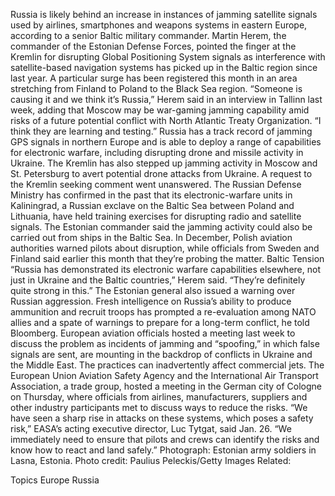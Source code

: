 Russia is likely behind an increase in instances of jamming satellite signals used by airlines, smartphones and weapons systems in eastern Europe, according to a senior Baltic military commander.
Martin Herem, the commander of the Estonian Defense Forces, pointed the finger at the Kremlin for disrupting Global Positioning System signals as interference with satellite-based navigation systems has picked up in the Baltic region since last year. A particular surge has been registered this month in an area stretching from Finland to Poland to the Black Sea region.
“Someone is causing it and we think it’s Russia,” Herem said in an interview in Tallinn last week, adding that Moscow may be war-gaming jamming capability amid risks of a future potential conflict with North Atlantic Treaty Organization. “I think they are learning and testing.”
Russia has a track record of jamming GPS signals in northern Europe and is able to deploy a range of capabilities for electronic warfare, including disrupting drone and missile activity in Ukraine. The Kremlin has also stepped up jamming activity in Moscow and St. Petersburg to avert potential drone attacks from Ukraine. A request to the Kremlin seeking comment went unanswered.
The Russian Defense Ministry has confirmed in the past that its electronic-warfare units in Kaliningrad, a Russian exclave on the Baltic Sea between Poland and Lithuania, have held training exercises for disrupting radio and satellite signals.
The Estonian commander said the jamming activity could also be carried out from ships in the Baltic Sea. In December, Polish aviation authorities warned pilots about disruption, while officials from Sweden and Finland said earlier this month that they’re probing the matter.
Baltic Tension
“Russia has demonstrated its electronic warfare capabilities elsewhere, not just in Ukraine and the Baltic countries,” Herem said. “They’re definitely quite strong in this.”
The Estonian general also issued a warning over Russian aggression. Fresh intelligence on Russia’s ability to produce ammunition and recruit troops has prompted a re-evaluation among NATO allies and a spate of warnings to prepare for a long-term conflict, he told Bloomberg.
European aviation officials hosted a meeting last week to discuss the problem as incidents of jamming and “spoofing,” in which false signals are sent, are mounting in the backdrop of conflicts in Ukraine and the Middle East. The practices can inadvertently affect commercial jets.
The European Union Aviation Safety Agency and the International Air Transport Association, a trade group, hosted a meeting in the German city of Cologne on Thursday, where officials from airlines, manufacturers, suppliers and other industry participants met to discuss ways to reduce the risks.
“We have seen a sharp rise in attacks on these systems, which poses a safety risk,” EASA’s acting executive director, Luc Tytgat, said Jan. 26. “We immediately need to ensure that pilots and crews can identify the risks and know how to react and land safely.”
Photograph: Estonian army soldiers in Lasna, Estonia. Photo credit: Paulius Peleckis/Getty Images
Related:

Topics
Europe
Russia
